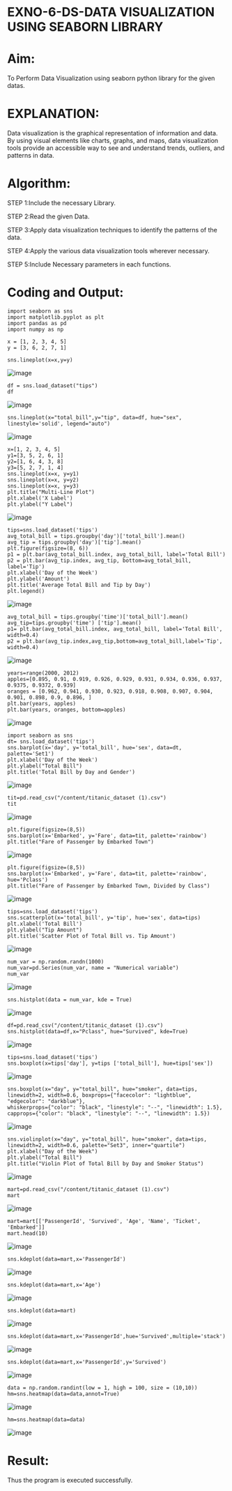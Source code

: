 # EXNO-6-DS-DATA VISUALIZATION USING SEABORN LIBRARY

# Aim:
  To Perform Data Visualization using seaborn python library for the given datas.

# EXPLANATION:
Data visualization is the graphical representation of information and data. By using visual elements like charts, graphs, and maps, data visualization tools provide an accessible way to see and understand trends, outliers, and patterns in data.

# Algorithm:
STEP 1:Include the necessary Library.

STEP 2:Read the given Data.

STEP 3:Apply data visualization techniques to identify the patterns of the data.

STEP 4:Apply the various data visualization tools wherever necessary.

STEP 5:Include Necessary parameters in each functions.

# Coding and Output:
 ```
import seaborn as sns
import matplotlib.pyplot as plt
import pandas as pd
import numpy as np
```
```
x = [1, 2, 3, 4, 5]
y = [3, 6, 2, 7, 1]
```
```
sns.lineplot(x=x,y=y)
```
![image](https://github.com/user-attachments/assets/9c827f71-509a-4999-bd12-2ea2048130b8)
```
df = sns.load_dataset("tips")
df
```
![image](https://github.com/user-attachments/assets/42d646ad-99e6-4cb5-b70b-9075c5ca083b)
```
sns.lineplot(x="total_bill",y="tip", data=df, hue="sex", linestyle='solid', legend="auto")

```
![image](https://github.com/user-attachments/assets/bc505503-bf1e-49e6-a11f-2e2fa3bbf8b7)
```
x=[1, 2, 3, 4, 5]
y1=[3, 5, 2, 6, 1]
y2=[1, 6, 4, 3, 8]
y3=[5, 2, 7, 1, 4]
sns.lineplot(x=x, y=y1)
sns.lineplot(x=x, y=y2)
sns.lineplot(x=x, y=y3)
plt.title("Multi-Line Plot")
plt.xlabel('X Label')
plt.ylabel("Y Label")
```
![image](https://github.com/user-attachments/assets/ca8984c9-9bd5-4e3d-8dcb-598be8f70f36)
```
tips=sns.load_dataset('tips')
avg_total_bill = tips.groupby('day')['total_bill'].mean()
avg_tip = tips.groupby('day')['tip'].mean()
plt.figure(figsize=(8, 6))
p1 = plt.bar(avg_total_bill.index, avg_total_bill, label='Total Bill')
p2 = plt.bar(avg_tip.index, avg_tip, bottom=avg_total_bill, label='Tip')
plt.xlabel('Day of the Week')
plt.ylabel('Amount')
plt.title('Average Total Bill and Tip by Day')
plt.legend()
```
![image](https://github.com/user-attachments/assets/c1b44831-e73f-4ba9-b385-a3d8a90aacae)
```
avg_total_bill = tips.groupby('time')['total_bill'].mean()
avg_tip=tips.groupby('time') ['tip'].mean()
p1= plt.bar(avg_total_bill.index, avg_total_bill, label='Total Bill', width=0.4)
p2 = plt.bar(avg_tip.index,avg_tip,bottom=avg_total_bill,label='Tip', width=0.4)
```
![image](https://github.com/user-attachments/assets/e6569893-5110-4bcb-8527-e9de9173600b)
```
years=range(2000, 2012)
apples=[0.895, 0.91, 0.919, 0.926, 0.929, 0.931, 0.934, 0.936, 0.937, 0.9375, 0.9372, 0.939]
oranges = [0.962, 0.941, 0.930, 0.923, 0.918, 0.908, 0.907, 0.904, 0.901, 0.898, 0.9, 0.896, ]
plt.bar(years, apples)
plt.bar(years, oranges, bottom=apples)
```
![image](https://github.com/user-attachments/assets/cb5a48dd-fb47-4a0f-8760-647180f4058c)
```
import seaborn as sns
dt= sns.load_dataset('tips')
sns.barplot(x='day', y='total_bill', hue='sex', data=dt, palette='Set1')
plt.xlabel('Day of the Week')
plt.ylabel("Total Bill")
plt.title('Total Bill by Day and Gender')
```
![image](https://github.com/user-attachments/assets/44179f8e-0fdf-448e-8473-3948d048dc67)
```
tit=pd.read_csv("/content/titanic_dataset (1).csv")
tit
```
![image](https://github.com/user-attachments/assets/12b9455e-bbd0-4ec6-b34e-22f616b7608f)
```
plt.figure(figsize=(8,5))
sns.barplot(x='Embarked', y='Fare', data=tit, palette='rainbow')
plt.title("Fare of Passenger by Embarked Town")
```
![image](https://github.com/user-attachments/assets/b3ca24d4-7438-4569-a64b-89e0627666d7)
```
plt.figure(figsize=(8,5))
sns.barplot(x='Embarked', y='Fare', data=tit, palette='rainbow', hue='Pclass')
plt.title("Fare of Passenger by Embarked Town, Divided by Class")
```
![image](https://github.com/user-attachments/assets/3053cd37-2eee-45d7-9f4b-589dd7a607ec)
```
tips=sns.load_dataset('tips')
sns.scatterplot(x='total_bill', y='tip', hue='sex', data=tips)
plt.xlabel('Total Bill')
plt.ylabel("Tip Amount")
plt.title('Scatter Plot of Total Bill vs. Tip Amount')
```
![image](https://github.com/user-attachments/assets/fdd2548e-6bcd-44c7-a55b-ddadc945e8dc)
```
num_var = np.random.randn(1000)
num_var=pd.Series(num_var, name = "Numerical variable")
num_var
```
![image](https://github.com/user-attachments/assets/c10d0e4f-1f62-4db0-94fc-c5c60ca87f93)

```
sns.histplot(data = num_var, kde = True)
```
![image](https://github.com/user-attachments/assets/3a408ed4-e1a1-4ed7-ad3e-3b3d46f0ec7a)
```
df=pd.read_csv("/content/titanic_dataset (1).csv")
sns.histplot(data=df,x="Pclass", hue="Survived", kde=True)
```
 ![image](https://github.com/user-attachments/assets/d5376c92-78a3-4cf6-b6a7-3d9bf1c73b13)

```
tips=sns.load_dataset('tips')
sns.boxplot(x=tips['day'], y=tips ['total_bill'], hue=tips['sex'])
```
![image](https://github.com/user-attachments/assets/9fb4fe36-12d3-46a4-9256-71456abd0b3f)
```
sns.boxplot(x="day", y="total_bill", hue="smoker", data=tips, linewidth=2, width=0.6, boxprops={"facecolor": "lightblue", "edgecolor": "darkblue"},
whiskerprops={"color": "black", "linestyle": "--", "linewidth": 1.5}, capprops={"color": "black", "linestyle": "--", "linewidth": 1.5})
```
![image](https://github.com/user-attachments/assets/5ed7c2c6-427a-4451-821c-25c7132228c1)
```
sns.violinplot(x="day", y="total_bill", hue="smoker", data=tips, linewidth=2, width=0.6, palette="Set3", inner="quartile")
plt.xlabel("Day of the Week")
plt.ylabel("Total Bill")
plt.title("Violin Plot of Total Bill by Day and Smoker Status")
```
![image](https://github.com/user-attachments/assets/7f96068e-c6ff-438f-88bc-072d98f0d737)

```
mart=pd.read_csv("/content/titanic_dataset (1).csv")
mart
```
![image](https://github.com/user-attachments/assets/86b793f0-9c67-429a-b672-58cd945447a7)
```
mart=mart[['PassengerId', 'Survived', 'Age', 'Name', 'Ticket', 'Embarked']]
mart.head(10)
```
![image](https://github.com/user-attachments/assets/c3f1cfb0-a52d-4deb-8f5d-9ae300c07814)
```
sns.kdeplot(data=mart,x='PassengerId')
```
![image](https://github.com/user-attachments/assets/0511d735-0a5f-4db5-8161-8d31e4965e4c)
```
sns.kdeplot(data=mart,x='Age')
```
![image](https://github.com/user-attachments/assets/aac1c7af-3ecd-4d85-90e0-9c5641f443ce)
```
sns.kdeplot(data=mart)
```
![image](https://github.com/user-attachments/assets/ee84e797-da24-41cd-9d5e-d9558d4b6ded)
```
sns.kdeplot(data=mart,x='PassengerId',hue='Survived',multiple='stack')
```
![image](https://github.com/user-attachments/assets/5d4de72e-88b2-4a69-af9d-b23a06ccdc55)
```
sns.kdeplot(data=mart,x='PassengerId',y='Survived')
```
![image](https://github.com/user-attachments/assets/2aeeeccb-48cc-44fd-bade-1d464bcc5c5e)
```
data = np.random.randint(low = 1, high = 100, size = (10,10))
hm=sns.heatmap(data=data,annot=True)
```
![image](https://github.com/user-attachments/assets/61082f25-cf83-446c-9b75-76696c7fc90b)
```
hm=sns.heatmap(data=data)
```
![image](https://github.com/user-attachments/assets/cbbfa8f3-28f9-4d7b-b557-b5528de93e85)
# Result:
 Thus the program is executed successfully.

